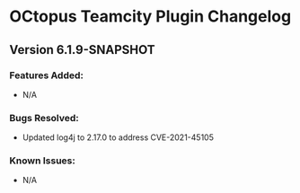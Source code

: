 # OCtopus Teamcity Plugin Changelog

## Version 6.1.9-SNAPSHOT
### Features Added:
* N/A

### Bugs Resolved:
* Updated log4j to 2.17.0 to address CVE-2021-45105 

### Known Issues:
* N/A
